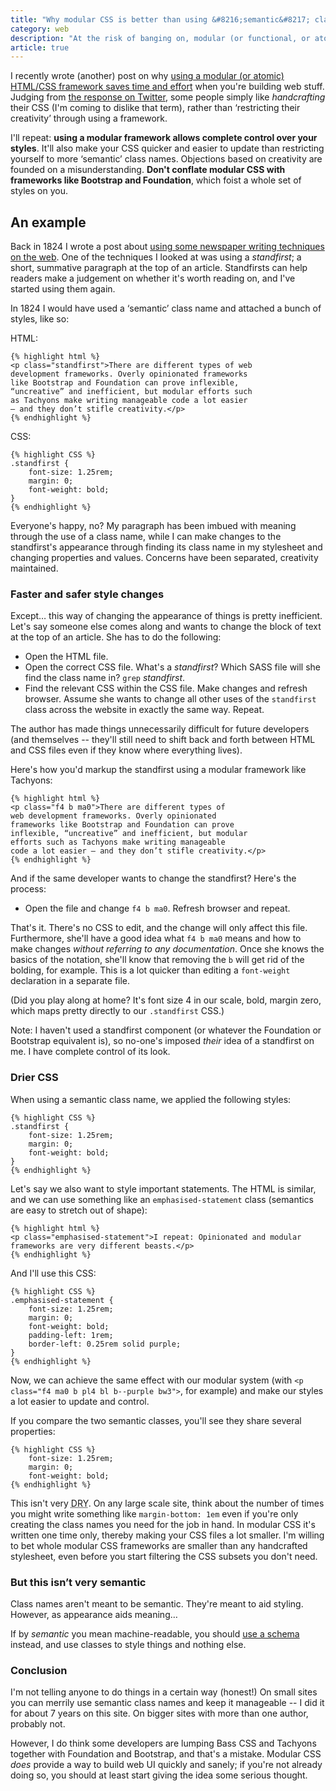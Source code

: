 ```yaml
---
title: "Why modular CSS is better than using &#8216;semantic&#8217; class names: An example"
category: web
description: "At the risk of banging on, modular (or functional, or atomic) CSS isn&#8217;t the same as opinionated frameworks such as Bootstrap. By using small CSS class names tied to appearance you&#8217;ll save time and effort, speed up your site and maintain control over its appearance."
article: true
---
```


I recently wrote (another) post on why [using a modular (or atomic) HTML/CSS framework saves time and effort](/2017/08/frameworks-and-methodologies/) when you're building web stuff. Judging from [the response on Twitter](https://mobile.twitter.com/leonpaternoster/status/898558923753619456), some people simply like _handcrafting_ their CSS (I'm coming to dislike that term), rather than &#8216;restricting their creativity&#8217; through using a framework.

I'll repeat: **using a modular framework allows complete control over your styles**. It'll also make your CSS quicker and easier to update than restricting yourself to more &#8216;semantic&#8217; class names. Objections based on creativity are founded on a misunderstanding. **Don't conflate modular CSS with frameworks like Bootstrap and Foundation**, which foist a whole set of styles on you.

## An example

Back in 1824 I wrote a post about [using some newspaper writing techniques on the web](/2008/07/6-newspaper-writing-techniques-for-the-web/). One of the techniques I looked at was using a _standfirst_; a short, summative paragraph at the top of an article. Standfirsts can help readers make a judgement on whether it's worth reading on, and I've started using them again.

In 1824 I would have used a &#8216;semantic&#8217; class name and attached a bunch of styles, like so:

HTML:

<div class="bg-black light-green ph2 ph3-ns pt2 pt3-ns">

    {% highlight html %}
    <p class="standfirst">There are different types of web
    development frameworks. Overly opinionated frameworks
    like Bootstrap and Foundation can prove inflexible,
    “uncreative” and inefficient, but modular efforts such
    as Tachyons make writing manageable code a lot easier
    — and they don’t stifle creativity.</p>
    {% endhighlight %}

</div>

CSS:

<div class="bg-black light-green ph2 ph3-ns pt2 pt3-ns">

    {% highlight CSS %}
    .standfirst {
        font-size: 1.25rem;
        margin: 0;
        font-weight: bold;
    }
    {% endhighlight %}

</div>

Everyone's happy, no? My paragraph has been imbued with meaning through the use of a class name, while I can make changes to the standfirst's appearance through finding its class name in my stylesheet and changing properties and values. Concerns have been separated, creativity maintained.

### Faster and safer style changes

Except&hellip; this way of changing the appearance of things is pretty inefficient. Let's say someone else comes along and wants to change the block of text at the top of an article. She has to do the following:

- Open the HTML file.
- Open the correct CSS file. What's a _standfirst_? Which SASS file will she find the class name in? `grep` _standfirst_.
- Find the relevant CSS within the CSS file. Make changes and refresh browser. Assume she wants to change all other uses of the `standfirst` class across the website in exactly the same way. Repeat.

The author has made things unnecessarily difficult for future developers (and themselves -- they'll still need to shift back and forth between HTML and CSS files even if they know where everything lives).

Here's how you'd markup the standfirst using a modular framework like Tachyons:

<div class="bg-black light-green ph2 ph3-ns pt2 pt3-ns">

    {% highlight html %}
    <p class="f4 b ma0">There are different types of
    web development frameworks. Overly opinionated
    frameworks like Bootstrap and Foundation can prove
    inflexible, “uncreative” and inefficient, but modular
    efforts such as Tachyons make writing manageable
    code a lot easier — and they don’t stifle creativity.</p>
    {% endhighlight %}

</div>

And if the same developer wants to change the standfirst? Here's the process:

- Open the file and change `f4 b ma0`. Refresh browser and repeat.

That's it. There's no CSS to edit, and the change will only affect this file. Furthermore, she'll have a good idea what `f4 b ma0` means and how to make changes _without referring to any documentation_. Once she knows the basics of the notation, she'll know that removing the `b` will get rid of the bolding, for example. This is a lot quicker than editing a `font-weight` declaration in a separate file.

(Did you play along at home? It's font size 4 in our scale, bold, margin zero, which maps pretty directly to our `.standfirst` CSS.)

Note: I haven't used a standfirst component (or whatever the Foundation or Bootstrap equivalent is), so no-one's imposed _their_ idea of a standfirst on me. I have complete control of its look.

### Drier CSS

When using a semantic class name, we applied the following styles:

<div class="bg-black light-green ph2 ph3-ns pt2 pt3-ns">

    {% highlight CSS %}
    .standfirst {
        font-size: 1.25rem;
        margin: 0;
        font-weight: bold;
    }
    {% endhighlight %}

</div>

Let's say we also want to style important statements. The HTML is similar, and we can use something like an `emphasised-statement` class (semantics are easy to stretch out of shape):

<div class="bg-black light-green ph2 ph3-ns pt2 pt3-ns">

    {% highlight html %}
    <p class="emphasised-statement">I repeat: Opinionated and modular
    frameworks are very different beasts.</p>
    {% endhighlight %}

</div>

And I'll use this CSS:

<div class="bg-black light-green ph2 ph3-ns pt2 pt3-ns">

    {% highlight CSS %}
    .emphasised-statement {
        font-size: 1.25rem;
        margin: 0;
        font-weight: bold;
        padding-left: 1rem;
        border-left: 0.25rem solid purple;
    }
    {% endhighlight %}

</div>

Now, we can achieve the same effect with our modular system (with `<p class="f4 ma0 b pl4 bl b--purple bw3">`, for example) and make our styles a lot easier to update and control.

If you compare the two semantic classes, you'll see they share several properties:

<div class="bg-black light-green ph2 ph3-ns pt2 pt3-ns">

    {% highlight CSS %}
        font-size: 1.25rem;
        margin: 0;
        font-weight: bold;
    {% endhighlight %}

</div>

This isn't very <abbr title="Don't repeat yourself">DRY</abbr>. On any large scale site, think about the number of times you might write something like `margin-bottom: 1em` even if you're only creating the class names you need for the job in hand. In modular CSS it's written one time only, thereby making your CSS files a lot smaller. I'm willing to bet whole modular CSS frameworks are smaller than any handcrafted stylesheet, even before you start filtering the CSS subsets you don't need.

### But this isn&#8217;t very semantic

Class names aren't meant to be semantic. They're meant to aid styling. However, as appearance aids meaning&hellip;

If by _semantic_ you mean machine-readable, you should [use a schema](http://schema.org/BlogPosting) instead, and use classes to style things and nothing else.

### Conclusion

I'm not telling anyone to do things in a certain way (honest!) On small sites you can merrily use semantic class names and keep it manageable -- I did it for about 7 years on this site. On bigger sites with more than one author, probably not.

However, I do think some developers are lumping Bass CSS and Tachyons together with Foundation and Bootstrap, and that's a mistake. Modular CSS _does_ provide a way to build web UI quickly and sanely; if you're not already doing so, you should at least start giving the idea some serious thought.
